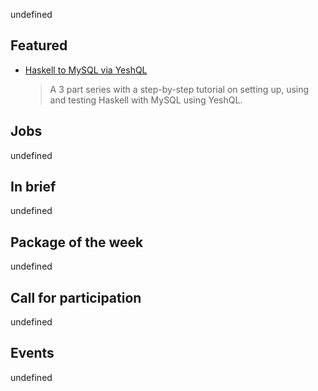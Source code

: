 <!-- 2018-02-01 -->

undefined

## Featured

-   [Haskell to MySQL via YeshQL](http://www.adomokos.com/2018/01/haskell-to-mysql-via-yeshql-part-3.html)

    > A 3 part series with a step-by-step tutorial on setting up, using and testing Haskell with MySQL using YeshQL.

## Jobs

undefined

## In brief

undefined

## Package of the week

undefined

## Call for participation

undefined

## Events

undefined
